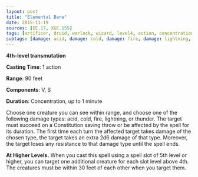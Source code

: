```yaml
---
layout: post
title: "Elemental Bane"
date: 2015-11-19
sources: [EE.17, XGE.155]
tags: [artificer, druid, warlock, wizard, level4, action, concentration, transmutation]
subtags: [damage: acid, damage: cold, damage: fire, damage: lightning, damage: thunder]
---
```


**4th-level transmutation**

**Casting Time**: 1 action

**Range**: 90 feet

**Components**: V, S

**Duration**: Concentration, up to 1 minute

Choose one creature you can see within range, and choose one of the following damage types: acid, cold, fire, lightning, or thunder. The target must succeed on a Constitution saving throw or be affected by the spell for its duration. The first time each turn the affected target takes damage of the chosen type, the target takes an extra 2d6 damage of that type. Moreover, the target loses any resistance to that damage type until the spell ends.

**At Higher Levels.** When you cast this spell using a spell slot of 5th level or higher, you can target one additional creature for each slot level above 4th. The creatures must be within 30 feet of each other when you target them.
